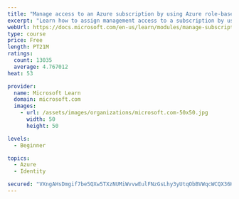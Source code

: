 ```yaml
---
title: "Manage access to an Azure subscription by using Azure role-based access control (RBAC)"
excerpt: "Learn how to assign management access to a subscription by using Azure role-based access control."
webUrl: https://docs.microsoft.com/en-us/learn/modules/manage-subscription-access-azure-rbac/
type: course
price: Free
length: PT21M
ratings:
  count: 13035
  average: 4.767012
heat: 53

provider:
  name: Microsoft Learn
  domain: microsoft.com
  images:
    - url: /assets/images/organizations/microsoft.com-50x50.jpg
      width: 50
      height: 50

levels:
  - Beginner

topics:
  - Azure
  - Identity

secured: "VXngAHsDmgif7be5QXw5TXzNUMiWvvwEulFNzGsLhy3yUtqObBVWqcWCQX36HjfWPs3BsVNTXKcwbYe+5ms+ocViiAt0xOeILdriimRa43GYzOOvirN0QFmoZlPJLV0qq/aNxb6awtzWJfdPbnED5odKuhrfnckdRrMtpuceZr8unAC+T3W4SYP8GZGJBxrPwtyplGfbOT1KVts4I5cDiUEw2Flgn6MmY5upmqxa1WmTGhADERroH53ABEOBA2A6N6ASODKQ3Mq4zSDqE606gUBWTE+UeWoFdmQVRJ8aI7Orry6OD8QL3mqHKyorc61aMEVZD400SLWoLTegR8QASFTkRKsLqDvfkTdtPd1hwPvw+6J0LjAVyY/b0/fgEgkim/Cdbu41K3NzfikcVk8negGh0x1zcdiWge7dQAMS9VvbJwnCGfII+LpipklmaJzp;qzNr5MlB6Vv10JRJ2wof4w=="
---
```


